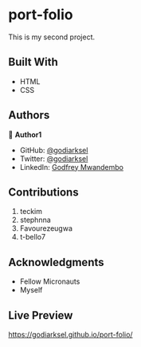 # port-folio
This is my second project.

## Built With
- HTML
- CSS


## Authors

👤 **Author1**

- GitHub: [@godiarksel](https://github.com/godiarksel)
- Twitter: [@godiarksel](https://twitter.com/godiarksel)
- LinkedIn: [Godfrey Mwandembo](https://linkedin.com/in/godfrey-mwandembo-045667127/)


##  Contributions

1. teckim
2. stephnna
3. Favourezeugwa
4. t-bello7



## Acknowledgments

- Fellow Micronauts
- Myself

## Live Preview

https://godiarksel.github.io/port-folio/
